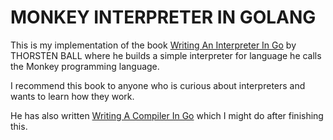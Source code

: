 # MONKEY INTERPRETER IN GOLANG

This is my implementation of the book [Writing An Interpreter In Go](https://interpreterbook.com/) by THORSTEN BALL where he builds a simple interpreter for language he calls the Monkey programming language.

I recommend this book to anyone who is curious about interpreters and wants to learn how they work.

He has also written [Writing A Compiler In Go](https://compilerbook.com/) which I might do after finishing this.
